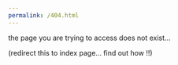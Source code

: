 ```yaml
---
permalink: /404.html
---
```


the page you are trying to access does not exist...

(redirect this to index page... find out how !!)

